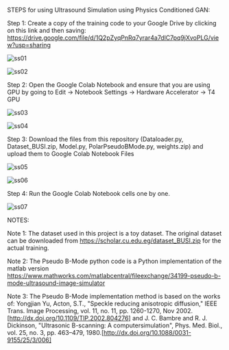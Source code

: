 STEPS for using Ultrasound Simulation using Physics Conditioned GAN:

Step 1: Create a copy of the training code to your Google Drive by clicking on this link and then saving: https://drive.google.com/file/d/1Q2pZyqPnRq7yrar4a7dlC7pq9jXvoPLG/view?usp=sharing

![ss01](https://github.com/user-attachments/assets/0dd4f0e6-07a6-405c-a8ee-b36b792dc7eb)

![ss02](https://github.com/user-attachments/assets/628513d4-fd1e-4f7a-94d6-afe0f72a77fb)

Step 2: Open the Google Colab Notebook and ensure that you are using GPU by going to Edit -> Notebook Settings -> Hardware Accelerator -> T4 GPU

![ss03](https://github.com/user-attachments/assets/721318f3-dcd4-40b0-82ee-64b4cebc97fd)

![ss04](https://github.com/user-attachments/assets/d2a70078-2e0a-46a0-936d-2b26b91372d1)

Step 3: Download the files from this repository (Dataloader.py, Dataset_BUSI.zip, Model.py, PolarPseudoBMode.py, weights.zip) and upload them to Google Colab Notebook Files

![ss05](https://github.com/user-attachments/assets/dd457633-8d8f-4403-a96e-b7267fb6b215)

![ss06](https://github.com/user-attachments/assets/af8906da-7f69-47a2-ba8b-272256ed48e5)

Step 4: Run the Google Colab Notebook cells one by one.

![ss07](https://github.com/user-attachments/assets/d2e4a80d-8fa7-45c7-8e6a-7ac15c1036ad)

NOTES:

Note 1: The dataset used in this project is a toy dataset. The original dataset can be downloaded from https://scholar.cu.edu.eg/dataset_BUSI.zip for the actual training.

Note 2: The Pseudo B-Mode python code is a Python implementation of the matlab version https://www.mathworks.com/matlabcentral/fileexchange/34199-pseudo-b-mode-ultrasound-image-simulator

Note 3: The Pseudo B-Mode implementation method is based on the works of: Yongjian Yu, Acton, S.T., "Speckle reducing anisotropic diffusion," IEEE Trans. Image Processing, vol. 11, no. 11, pp. 1260-1270, Nov 2002.[http://dx.doi.org/10.1109/TIP.2002.804276] and J. C. Bambre and R. J. Dickinson, "Ultrasonic B-scanning: A computersimulation", Phys. Med. Biol., vol. 25, no. 3, pp. 463–479, 1980.[http://dx.doi.org/10.1088/0031-9155/25/3/006]

